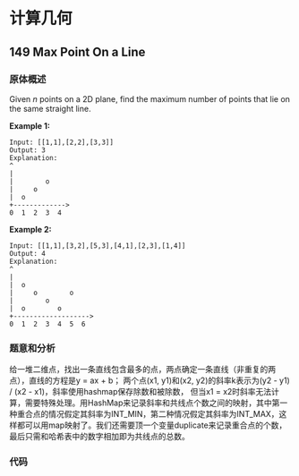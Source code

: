 # 计算几何

## 149 Max Point On a Line

### 原体概述

Given _n_ points on a 2D plane, find the maximum number of points that lie on the same straight line.

**Example 1:**

```text
Input: [[1,1],[2,2],[3,3]]
Output: 3
Explanation:
^
|
|        o
|     o
|  o  
+------------->
0  1  2  3  4
```

**Example 2:**

```text
Input: [[1,1],[3,2],[5,3],[4,1],[2,3],[1,4]]
Output: 4
Explanation:
^
|
|  o
|     o        o
|        o
|  o        o
+------------------->
0  1  2  3  4  5  6
```

### 题意和分析

给一堆二维点，找出一条直线包含最多的点，两点确定一条直线（非重复的两点），直线的方程是y = ax + b； 两个点\(x1, y1\)和\(x2, y2\)的斜率k表示为\(y2 - y1\) / \(x2 - x1\)，斜率使用hashmap保存除数和被除数， 但当x1 = x2时斜率无法计算，需要特殊处理。用HashMap来记录斜率和共线点个数之间的映射，其中第一种重合点的情况假定其斜率为INT\_MIN，第二种情况假定其斜率为INT\_MAX，这样都可以用map映射了。我们还需要顶一个变量duplicate来记录重合点的个数，最后只需和哈希表中的数字相加即为共线点的总数。

### 代码



